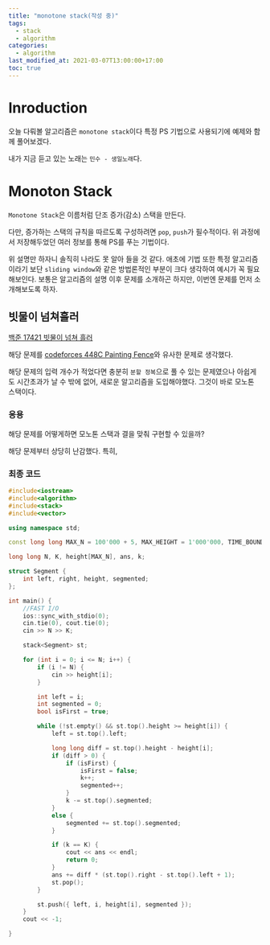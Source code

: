 ```yaml
---
title: "monotone stack(작성 중)"
tags:
  - stack
  - algorithm
categories:
  - algorithm
last_modified_at: 2021-03-07T13:00:00+17:00
toc: true
---
```

<script type="text/javascript"
src="https://cdn.mathjax.org/mathjax/latest/MathJax.js?config=TeX-AMS_HTML">
</script>
# Inroduction

오늘 다뤄볼 알고리즘은 `monotone stack`이다 특정 PS 기법으로 사용되기에 예제와 함께 풀어보겠다.

내가 지금 듣고 있는 노래는 `민수 - 생일노래`다.

# Monoton Stack

`Monotone Stack`은 이름처럼 단조 증가(감소) 스택을 만든다.

다만, 증가하는 스택의 규칙을 따르도록 구성하려면 `pop`, `push`가 필수적이다.
위 과정에서 저장해두었던 여러 정보를 통해 PS를 푸는 기법이다.

위 설명만 하자니 솔직히 나라도 못 알아 들을 것 같다. 애초에 기법 또한 특정 알고리즘이라기 보단 `sliding window`와 같은 방법론적인 부분이 크다 생각하여 예시가 꼭 필요해보인다. 보통은 알고리즘의 설명 이후 문제를 소개하곤 하지만, 이번엔 문제를 먼저 소개해보도록 하자.


## 빗물이 넘쳐흘러

[백준 17421 빗물이 넘쳐 흘러](https://www.acmicpc.net/problem/17421)

해당 문제를 [codeforces 448C Painting Fence](https://codeforces.com/contest/448/problem/C)와 유사한 문제로 생각했다.

해당 문제의 입력 개수가 적었다면 충분히 `분할 정복`으로 풀 수 있는 문제였으나 아쉽게도 시간초과가 날 수 밖에 없어, 새로운 알고리즘을 도입해야했다. 그것이 바로 모노톤 스택이다.


### 응용

해당 문제를 어떻게하면 모노톤 스택과 결을 맞춰 구현할 수 있을까?

해당 문제부터 상당히 난감했다. 특히,


### 최종 코드

```cpp
#include<iostream>
#include<algorithm>
#include<stack>
#include<vector>

using namespace std;

const long long MAX_N = 100'000 + 5, MAX_HEIGHT = 1'000'000, TIME_BOUND = MAX_N * MAX_HEIGHT;

long long N, K, height[MAX_N], ans, k;

struct Segment {
    int left, right, height, segmented;
};

int main() {
    //FAST I/O
    ios::sync_with_stdio(0);
    cin.tie(0), cout.tie(0);
    cin >> N >> K;

    stack<Segment> st;

    for (int i = 0; i <= N; i++) {
        if (i != N) {
            cin >> height[i];
        }

        int left = i;
        int segmented = 0;
        bool isFirst = true;

        while (!st.empty() && st.top().height >= height[i]) {
            left = st.top().left;

            long long diff = st.top().height - height[i];
            if (diff > 0) {
                if (isFirst) {
                    isFirst = false;
                    k++;
                    segmented++;
                }
                k -= st.top().segmented;
            }
            else {
                segmented += st.top().segmented;
            }

            if (k == K) {
                cout << ans << endl;
                return 0;
            }
            ans += diff * (st.top().right - st.top().left + 1);
            st.pop();
        }

        st.push({ left, i, height[i], segmented });
    }
    cout << -1;

}
```
